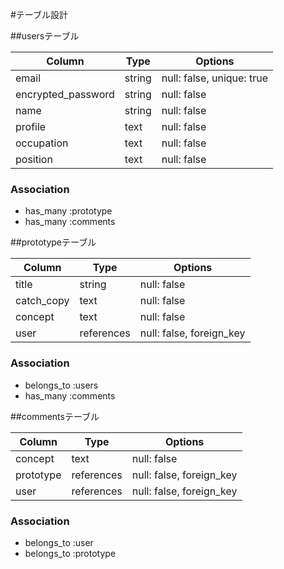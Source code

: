 #テーブル設計

##usersテーブル

| Column             | Type   | Options                   |
| ------------------ | ------ | ------------------------- |
| email              | string | null: false, unique: true |
| encrypted_password | string | null: false               |
| name               | string | null: false               |
| profile            | text   | null: false               |
| occupation         | text   | null: false               |
| position           | text   | null: false               |

### Association

- has_many :prototype
- has_many :comments

##prototypeテーブル

| Column     | Type       | Options                  |
| ---------- | ---------- | ------------------------ |
| title      | string     | null: false              |
| catch_copy | text       | null: false              |
| concept    | text       | null: false              |
| user       | references | null: false, foreign_key |

### Association

- belongs_to :users
- has_many :comments

##commentsテーブル

| Column    | Type       | Options                  |
| --------- | ---------- | ------------------------ |
| concept   | text       | null: false              |
| prototype | references | null: false, foreign_key |
| user      | references | null: false, foreign_key |

### Association

- belongs_to :user
- belongs_to :prototype